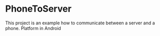 # PhoneToServer
This project is an example how to communicate between a server and a phone.  Platform in Android
